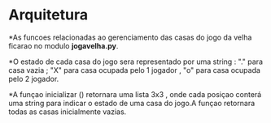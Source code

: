 # Arquitetura 

*As funcoes relacionadas ao gerenciamento das casas do 
jogo da velha ficarao no modulo **jogavelha.py**.

*O estado de cada casa do jogo sera representado por uma string : "." para casa vazia ; "X" para casa ocupada pelo 1 jogador , "o" para casa 
ocupada pelo 2 jogador. 

*A funçao inicializar () retornara uma lista 3x3 , onde cada 
posiçao conterá uma string para indicar o estado de uma 
casa do jogo.A funçao retornara todas as casas inicialmente vazias.
